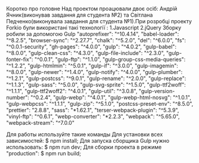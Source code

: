 Коротко про головне
Над проектом проацювали двоє осіб: Андрій Ячник(виконував завдання для студента №2) та Світлана Педченко(виконувала завдання для студента №1).При розробці проекту Forkio були використані такі технології :
1.Javascript
2.jQuery
Зборку робили за допомогою Gulp
 "autoprefixer": "^10.4.14",
    "babel-loader": "^8.2.5",
    "browser-sync": "^2.27.7",
    "chalk": "^5.2.0",
    "del": "^6.0.0",
    "fs": "^0.0.1-security",
    "gh-pages": "^4.0.0",
    "gulp": "^4.0.2",
    "gulp-babel": "^8.0.0",
    "gulp-clean-css": "^4.3.0",
    "gulp-file-include": "^2.3.0",
    "gulp-fonter-fix": "^0.0.1",
    "gulp-ftp": "^1.1.0",
    "gulp-group-css-media-queries": "^1.2.2",
    "gulp-htmlmin": "^5.0.1",
    "gulp-if": "^3.0.0",
    "gulp-imagemin": "^8.0.0",
    "gulp-newer": "^1.4.0",
    "gulp-notify": "^4.0.0",
    "gulp-plumber": "^1.2.1",
    "gulp-postcss": "^9.0.1",
    "gulp-rename": "^2.0.0",
    "gulp-replace": "^1.1.3",
    "gulp-sass": "^5.0.0",
    "gulp-svg-sprite": "^1.5.0",
    "gulp-ttf2woff": "^1.1.1",
    "gulp-ttf2woff2": "^4.0.1",
    "gulp-util": "^3.0.8",
    "gulp-version-number": "^0.2.4",
    "gulp-webp": "^4.0.1",
    "gulp-webp-html-nosvg": "^1.0.1",
    "gulp-webpcss": "^1.1.1",
    "gulp-zip": "^5.1.0",
    "postcss-preset-env": "^8.5.0",
    "prettier": "2.8.8",
    "sass": "*1.62.1",
    "terser-webpack-plugin": "^5.3.9",
    "vinyl-ftp": "^0.6.1",
    "webp-converter": "*2.2.3",
    "webpack": "^5.65.0",
    "webpack-stream": "^7.0.0"



Для работы используйте такие команды
Для установки всех зависимостей: $ npm install;
Для запуска сборщика Gulp нужно использовать: $ npm run dev;
Для сборки проекта в режиме "production": $ npm run build;
